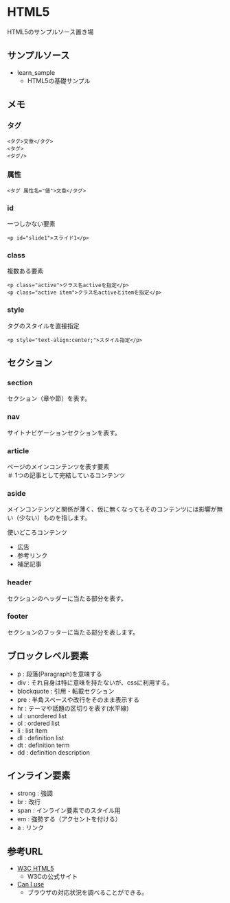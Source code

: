 # HTML5

HTML5のサンプルソース置き場  

## サンプルソース

* learn_sample
    + HTML5の基礎サンプル

## メモ

### タグ

```
<タグ>文章</タグ>
<タグ>
<タグ/>
```

### 属性

```
<タグ 属性名="値">文章</タグ>
```

### id

一つしかない要素  

```HTML5
<p id="slide1">スライド1</p>
```

### class

複数ある要素  

```HTML5
<p class="active">クラス名activeを指定</p>
<p class="active item">クラス名activeとitemを指定</p>
```

### style

タグのスタイルを直接指定  

```HTML5
<p style="text-align:center;">スタイル指定</p>
```

## セクション

### section

セクション（章や節）を表す。  

### nav

サイトナビゲーションセクションを表す。  

### article

ページのメインコンテンツを表す要素  
＃ 1つの記事として完結しているコンテンツ  

### aside

メインコンテンツと関係が薄く、仮に無くなってもそのコンテンツには影響が無い（少ない）ものを指します。  

使いどころコンテンツ  

* 広告
* 参考リンク
* 補足記事

### header

セクションのヘッダーに当たる部分を表す。  

### footer

セクションのフッターに当たる部分を表します。  

## ブロックレベル要素

* p : 段落(Paragraph)を意味する
* div : それ自身は特に意味を持たないが、cssに利用する。
* blockquote : 引用・転載セクション
* pre : 半角スペースや改行をそのまま表示する
* hr : テーマや話題の区切りを表す(水平線)
* ul : unordered list
* ol : ordered list
* li : list item
* dl : definition list
* dt : definition term
* dd : definition description

## インライン要素

* strong : 強調
* br : 改行
* span : インライン要素でのスタイル用
* em : 強勢する（アクセントを付ける）
* a : リンク

## 参考URL

* [W3C HTML5](https://www.w3.org/TR/html5/)
    + W3Cの公式サイト
* [Can I use](http://caniuse.com/)
    + ブラウザの対応状況を調べることができる。
